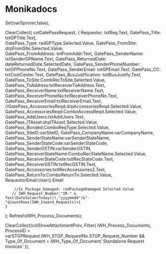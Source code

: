 # Monikadocs
Set(varSpinner,false);

ClearCollect(
    colGatePassRequest,
    {
        Requestor: txtReq.Text,
        GatePass_Title: txtGPTitle.Text,    
        GatePass_Type: radGPType.Selected.Value,
 	GatePass_FromSite: drpFromSite.Selected.Value,    
        GatePass_FromAddress: txtFromAddr.Text,
	GatePass_SenderName: txtSenderGPName.Text,
        GatePass_ReturnedDate: dateReturnedDate.SelectedDate,
        GatePass_SenderPhoneNumber: txtGPPhoneNo.Text,
        GatePass_SenderEmail: txtGPEmail.Text,
        GatePass_CC: txtCostCenter.Text,
        GatePass_BusJustification: txtlBusJustify.Text,
	GatePass_ToSite:CombRecToSite.Selected.Value,
	GatePass_ToAddress:txtReceiverToAddress.Text,
	GatePass_ReceiverName:txtReceiverName.Text,
	GatePass_ReceiverPhoneNo:txtReceiverPhoneNo.Text,
	GatePass_ReceiverEmail:txtReceiverEmail.Text,
	//GatePass_AccessoriesReqd:drpAccessoriesReqd.Selected.Value,
    GatePass_AccessoriesReqd:ComboAccessReqd.Selected.Value,
	GatePass_AddUsers:txtAddUsers.Text,
    GatePass_ITAsset:drpITAsset.Selected.Value,
    GatePass_Bonded:ComboReqType.Selected.Value,
    GatePass_SiteID:varSiteID,
    GatePass_CompanyName:varCompanyName,
    GatePass_SenderStateName:varSenderStateName,
    GatePass_SenderStateCode:varSenderStateCode,
    GatePass_SenderGSTIN:varSenderGSTIN,
    GatePass_ReceiverStateName:ComboRecStateName.Selected.Value,
    GatePass_ReceiverStateCode:txtlRecStateCode.Text,
    GatePass_ReceiverGSTIN:txtRecGSTIN.Text,
    GatePass_Accessories:txtlRecAccessories2.Text,
    GatePass_ReturnTo:ComboReturnTo.Selected.Value,
    RequestorEmail:User().Email
    
        //Is_Package_Damaged: radPackageDamaged.Selected.Value
       // IWH_Request_Number:"IR-" & Text(DateValue(Today()),"yyyymmdd")&"-"&CountRows(IWH_Inward_Requests)+1
    }
);
Refresh(IWH_Process_Documents);

ClearCollect(colShowAttachmentPrev, Filter(
    IWH_Process_Documents,
    ProcessID = varSTGPRequest.IWH_STGP_RequestNo.STGP_Request_Number && Type_Of_Document = IWH_Type_Of_Document.'Standalone Request Invoices'
));


